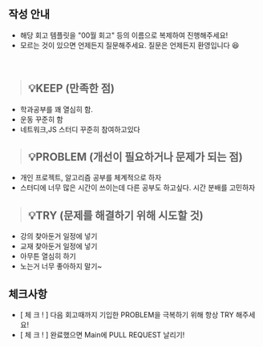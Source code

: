 ## 작성 안내
- 해당 회고 템플릿을 "00월 회고" 등의 이름으로 복제하여 진행해주세요!
- 모르는 것이 있으면 언제든지 질문해주세요. 질문은 언제든지 환영입니다 😆

<br>

> ## 💡KEEP (만족한 점)
- 학과공부를 꽤 열심히 함. 
- 운동 꾸준히 함
- 네트워크,JS 스터디 꾸준히 참여하고있다

> ## 💡PROBLEM (개선이 필요하거나 문제가 되는 점)
- 개인 프로젝트, 알고리즘 공부를 체계적으로 하자
- 스터디에 너무 많은 시간이 쓰이는데 다른 공부도 하고싶다. 시간 분배를 고민하자

> ## 💡TRY (문제를 해결하기 위해 시도할 것)
- 강의 찾아둔거 일정에 넣기
- 교재 찾아둔거 일정에 넣기
- 아무튼 열심히 하기
- 노는거 너무 좋아하지 말기~

## 체크사항
- [ 체 크 ! ] 다음 회고때까지 기입한 PROBLEM을 극복하기 위해 항상 TRY 해주세요!
- [ 체 크 ! ] 완료했으면 Main에 PULL REQUEST 날리기!
